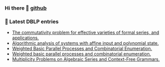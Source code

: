 ### Hi there 👋 [github][profile]

<!--
**lclem/lclem** is a ✨ _special_ ✨ repository because its `README.md` (this file) appears on your GitHub profile.

Here are some ideas to get you started:

- 🔭 I’m currently working on ...
- 🌱 I’m currently learning ...
- 👯 I’m looking to collaborate on ...
- 🤔 I’m looking for help with ...
- 💬 Ask me about ...
- 📫 How to reach me: ...
- 😄 Pronouns: ...
- ⚡ Fun fact: ...
-->

### 📕 Latest DBLP entries
<!-- DBLP:START -->
- [The commutativity problem for effective varieties of formal series, and applications.](https://doi.org/10.48550/arXiv.2503.21697)
- [Algorithmic analysis of systems with affine input and polynomial state.](https://doi.org/10.48550/arXiv.2503.22558)
- [Weighted Basic Parallel Processes and Combinatorial Enumeration.](https://doi.org/10.4230/LIPIcs.CONCUR.2024.18)
- [Weighted basic parallel processes and combinatorial enumeration.](https://doi.org/10.48550/arXiv.2407.03638)
- [Multiplicity Problems on Algebraic Series and Context-Free Grammars.](https://doi.org/10.1109/LICS56636.2023.10175707)
<!-- DBLP:END -->

[profile]: https://github.com/lclem/

